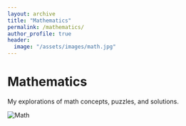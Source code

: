 ```yaml
---
layout: archive
title: "Mathematics"
permalink: /mathematics/
author_profile: true
header:
  image: "/assets/images/math.jpg"
---
```


# Mathematics

My explorations of math concepts, puzzles, and solutions.

![Math](/assets/images/math.jpg)